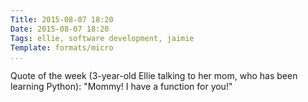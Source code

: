 ```yaml
---
Title: 2015-08-07 18:20
Date: 2015-08-07 18:20
Tags: ellie, software development, jaimie
Template: formats/micro
...
```


Quote of the week (3-year-old Ellie talking to her mom, who has been learning
Python): "Mommy! I have a function for you!"
